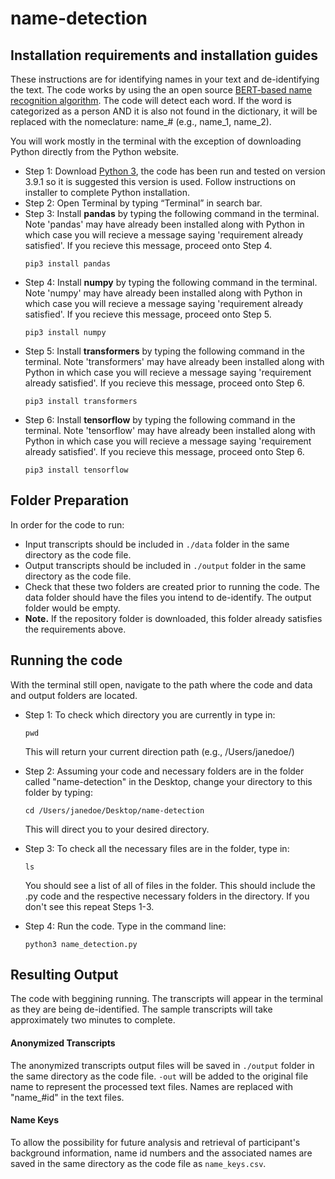 # name-detection

## Installation requirements and installation guides

These instructions are for identifying names in your text and de-identifying the text. The code works by using the an open source [BERT-based name recognition algorithm](https://huggingface.co/dslim/bert-base-NER). The code will detect each word. If the word is categorized as a person AND it is also not found in the dictionary, it will be replaced with the nomeclature: name_# (e.g., name_1, name_2).

You will work mostly in the terminal with the exception of downloading Python directly from the Python website.

* Step 1: Download [Python 3](https://www.python.org/downloads/macos/), the code has been run and tested on version 3.9.1 so it is suggested this version is used. Follow instructions on installer to complete Python installation.
* Step 2: Open Terminal by typing “Terminal” in search bar.
* Step 3: Install **pandas** by typing the following command in the terminal. Note 'pandas' may have already been installed along with Python in which case you will recieve a message saying 'requirement already satisfied'. If you recieve this message, proceed onto Step 4.
  ```
  pip3 install pandas
  ```
* Step 4: Install **numpy** by typing the following command in the terminal. Note 'numpy' may have already been installed along with Python in which case you will recieve a message saying 'requirement already satisfied'. If you recieve this message, proceed onto Step 5.
  ```
  pip3 install numpy
  ```
* Step 5: Install **transformers** by typing the following command in the terminal. Note 'transformers' may have already been installed along with Python in which case you will recieve a message saying 'requirement already satisfied'. If you recieve this message, proceed onto Step 6.
  ```
  pip3 install transformers
  ```
* Step 6: Install **tensorflow** by typing the following command in the terminal. Note 'tensorflow' may have already been installed along with Python in which case you will recieve a message saying 'requirement already satisfied'. If you recieve this message, proceed onto Step 6.
  ```
  pip3 install tensorflow
  ```
  
## Folder Preparation
In order for the code to run:
* Input transcripts should be included in `./data` folder in the same directory as the code file.
* Output transcripts should be included in `./output` folder in the same directory as the code file.
* Check that these two folders are created prior to running the code. The data folder should have the files you intend to de-identify. The output folder would be empty.
* **Note.** If the repository folder is downloaded, this folder already satisfies the requirements above. 

## Running the code
With the terminal still open, navigate to the path where the code and data and output folders are located.
* Step 1: To check which directory you are currently in type in:
   ```
   pwd
   ```
   This will return your current direction path (e.g., /Users/janedoe/)
* Step 2: Assuming your code and necessary folders are in the folder called "name-detection" in the Desktop, change your directory to this folder by typing:
  ```
  cd /Users/janedoe/Desktop/name-detection
  ```
  This will direct you to your desired directory.
  
* Step 3: To check all the necessary files are in the folder, type in:
  ```
  ls
  ```
  You should see a list of all of files in the folder. This should include the .py code and the respective necessary folders in the directory. If you don't see this repeat Steps 1-3.
* Step 4: Run the code. Type in the command line:
  ```
  python3 name_detection.py
  ```
## Resulting Output
The code with beggining running. The transcripts will appear in the terminal as they are being de-identified. The sample transcripts will take approximately two minutes to complete.

#### Anonymized Transcripts

The anonymized transcripts output files will be saved in `./output` folder in the same directory as the code file. `-out` will be added to the original file name to represent the processed text files. Names are replaced with "name_#id" in the text files.

#### Name Keys

To allow the possibility for future analysis and retrieval of participant's background information, name id numbers and the associated names are saved in the same directory as the code file as `name_keys.csv`.
